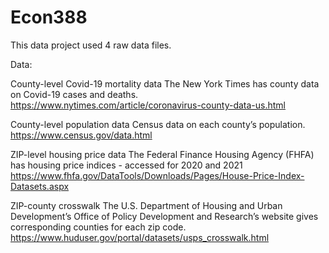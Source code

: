 # Econ388
This data project used 4 raw data files.

Data:

County-level Covid-19 mortality data
The New York Times has county data on Covid-19 cases and deaths.
https://www.nytimes.com/article/coronavirus-county-data-us.html

County-level population data
Census data on each county’s population.
https://www.census.gov/data.html

ZIP-level housing price data
The Federal Finance Housing Agency (FHFA) has housing price indices - accessed for 2020 and 2021
https://www.fhfa.gov/DataTools/Downloads/Pages/House-Price-Index-Datasets.aspx

ZIP-county crosswalk
The U.S. Department of Housing and Urban Development’s Office of Policy Development and Research’s website gives corresponding counties for each zip code.
https://www.huduser.gov/portal/datasets/usps_crosswalk.html
